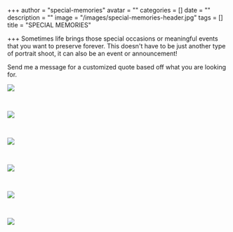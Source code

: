 +++
author = "special-memories"
avatar = ""
categories = []
date = ""
description = ""
image = "/images/special-memories-header.jpg"
tags = []
title = "SPECIAL MEMORIES"

+++
Sometimes life brings those special occasions or meaningful events that you want to preserve forever.  This doesn't have to be just another type of portrait shoot, it can also be an event or announcement! 

 Send me a message for a customized quote based off what you are looking for.

![](/images/img_7176.jpg)

<br>

![](/images/img_7188.jpg)

<br>

![](/images/img_7204.jpg)

<br>

![](/images/img_7177.jpg)

<br>

![](/images/img_7185.jpg)

<br>

![](/images/img_7220.jpg)